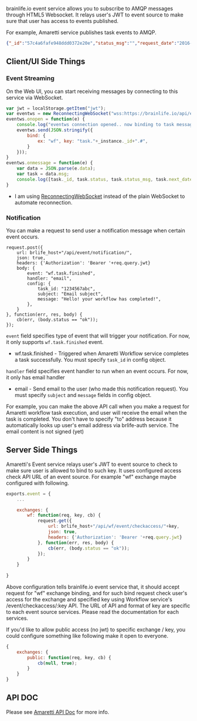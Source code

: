 
brainlife.io event service allows you to subscribe to AMQP messages through HTML5 Websocket. It relays user's JWT to event source to make sure that user has access to events published.

For example, Amaretti service publishes task events to AMQP. 

```json
{"_id":"57c4a6fafe948ddd0372e20e","status_msg":"","request_date":"2016-08-30T19:52:46.992Z","status":"requested","progress_key":"brlife.57912b0fef01633d720918cf.57c4a6fafe948ddd0372e20e","user_id":"1","config":{"source_dir":"57c4a6fafe948ddd0372e20d/download"},"instance_id":"57912b0fef01633d720918cf","service":"soichih/bl-product-nifti","name":"diff import","__v":4,"_envs":{"BL_WORKFLOW_ID":"57912b0fef01633d720918cf","BL_WORKFLOW_DIR":"/N/dc2/scratch/hayashis/brainlife/s7-workflows/57912b0fef01633d720918cf","TASK_ID":"57c4a6fafe948ddd0372e20e","TASK_DIR":"/N/dc2/scratch/hayashis/brainlife/s7-workflows/57912b0fef01633d720918cf/57c4a6fafe948ddd0372e20e","SERVICE":"soichih/bl-product-nifti","BL_SERVICE_DIR":"$HOME/.bl/services/soichih/brlife-product-nifti","PROGRESS_URL":"https://soichi7.ppa.iu.edu/api/progress/status/_brlife.57912b0fef01633d720918cf.57c4a6fafe948ddd0372e20e","test":"hello"},"resource_id":"575ee815b62439c67b693b85","create_date":"2016-08-29T21:19:54.592Z","resource_ids":["575ee815b62439c67b693b85"],"resource_deps":[],"deps":["57c4a6fafe948ddd0372e20d"]}
```

## Client/UI Side Things

### Event Streaming

On the Web UI, you can start receiving messages by connecting to this service via WebSocket.

```javascript
var jwt = localStorage.getItem("jwt");
var eventws = new ReconnectingWebSocket("wss:https://brainlife.io/api/event/subscribe?jwt="+jwt);
eventws.onopen = function(e) {
    console.log("eventws connection opened.. now binding to task message");
    eventws.send(JSON.stringify({
        bind: {
            ex: "wf", key: "task."+_instance._id+".#",
        }
    }));
}
eventws.onmessage = function(e) {
    var data = JSON.parse(e.data);
    var task = data.msg;
    console.log([task._id, task.status, task.status_msg, task.next_date]);
}
```
* I am using [ReconnectingWebSocket](https://github.com/joewalnes/reconnecting-websocket) instead of the plain WebSocket to automate reconnection.

### Notification

You can make a request to send user a notification message when certain event occurs.

```
request.post({
    url: brlife_host+"/api/event/notification/",
    json: true,
    headers: {'Authorization': 'Bearer '+req.query.jwt}
    body: {
        event: "wf.task.finished",
        handler: "email",
        config: {
            task_id: "1234567abc",
            subject: "Email subject",
            message: "Hello! your workflow has completed!",
        },
    }
}, function(err, res, body) {
    cb(err, (body.status == "ok"));
});

```

`event` field specifies type of event that will trigger your notification. For now, it only supports `wf.task.finished` event.

* wf.task.finished - Triggered when Amaretti Workflow service completes a task successfully. You must specify `task_id` in config object.

`handler` field specifies event handler to run when an event occurs. For now, it only has email handler

* email - Send email to the user (who made this notification request). You must specify `subject` and `message` fields in config object.

For example, you can make the above API call when you make a request for Amaretti workflow task execution, and user will receive the email when the task is completed. You don't have to specify "to" address because it automatically looks up user's email address via brlife-auth service. The email content is not signed (yet)

## Server Side Things

Amaretti's Event service relays user's JWT to event source to check to make sure user is allowed to bind to such key. It uses configured access check API URL of an event source. For example "wf" exchange maybe configured with following.

```javascript
exports.event = {
    ...

    exchanges: {
        wf: function(req, key, cb) {
            request.get({
                url: brlife_host+"/api/wf/event/checkaccess/"+key,
                json: true,
                headers: {'Authorization': 'Bearer '+req.query.jwt}
            }, function(err, res, body) {
                cb(err, (body.status == "ok"));
            });
        }
    }
    
}
```

Above configuration tells brainlife.io event service that, it should accept request for "wf" exchange binding, and for such bind request check user's access for the exchange and specified key using Workflow service's /event/checkaccess/:key API. The URL of API and format of key are specific to each event source services. Please read the documentation for each services.

If you'd like to allow public access (no jwt) to specific exchange / key, you could configure something like following make it open to everyone.

```javascript
{
    exchanges: {
        public: function(req, key, cb) {
            cb(null, true);
        }
    }
}
```

## API DOC

Please see [Amaretti API Doc](https://brainlife.github.io/amaretti/) for more info.


